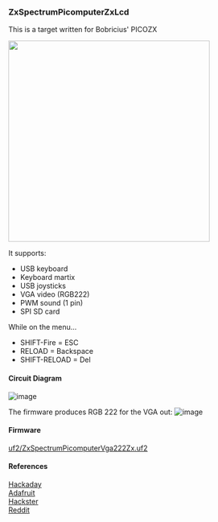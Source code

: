 ### ZxSpectrumPicomputerZxLcd
This is a target written for Bobricius' PICOZX

<img src="picomputer_picozx.png" width="400"/>

It supports:
* USB keyboard
* Keyboard martix
* USB joysticks
* VGA video (RGB222)
* PWM sound (1 pin)
* SPI SD card

While on the menu...
* SHIFT-Fire = ESC
* RELOAD = Backspace
* SHIFT-RELOAD = Del

#### Circuit Diagram
![image](ZxSpectrumPicomputerVga222Zx.png)

The firmware produces RGB 222 for the VGA out:
![image](Pico%20VGA%20RGB222.png)

#### Firmware
[uf2/ZxSpectrumPicomputerVga222Zx.uf2](/uf2/ZxSpectrumPicomputerVga222Zx.uf2)

#### References
[Hackaday](https://hackaday.io/project/186039-pico-zx-spectrum-128k)<br/>
[Adafruit](https://blog.adafruit.com/2022/07/27/picozx-is-a-128kb-zx-spectrum-clone-using-a-raspberry-pi-pico-retrocomputing-opensource-pico-dirkdierickx/)<br/>
[Hackster](https://www.hackster.io/news/pico-zx-spectrum-128k-is-a-recreation-of-the-sinclair-classic-computer-d51b59bca8d2)<br/>
[Reddit](https://www.reddit.com/r/zxspectrum/comments/w9bhwn/zx_spectrum_resurrections_by_raspberry_pico/)<br/>

